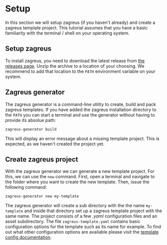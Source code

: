 # Setup
In this section we will setup zagreus (if you haven't already) and create a zagreus template project. This tutorial assumes that you have a basic familiarity with the terminal / shell on your operating system.

## Setup zagreus
To install zagreus, you need to download the latest release from [the releases page](https://github.com/mariokaufmann/zagreus/releases/latest). Unzip the archive to a location of your choosing. We recommend to add that location to the `PATH` environment variable on your system.

## Zagreus generator
The zagreus generator is a command-line utility to create, build and pack zagreus templates. If you have added the zagreus installation directory to the `PATH` you can start a terminal and use the generator without having to provide its absolue path:
```
zagreus-generator build
```
This will display an error message about a missing template project. This is expected, as we haven't created the project yet.

## Create zagreus project
With the zagreus generator we can generate a new template project. For this, we can use the `new` command. First, open a terminal and navigate to the folder where you want to create the new template. Then, issue the following command:
```
zagreus-generator new my-template
```
The zagreus generator will create a sub directory with the the name `my-template` and inside that directory set up a zagreus template project with the same name. The project consists of a few _.yaml_ configuration files and an asset subdirectory.
The file `zagreus-template.yaml` contains basic configuration options for the template such as its name for example. To find out what other configuration options are available please visit the [template config documentation](../config/template.md).

